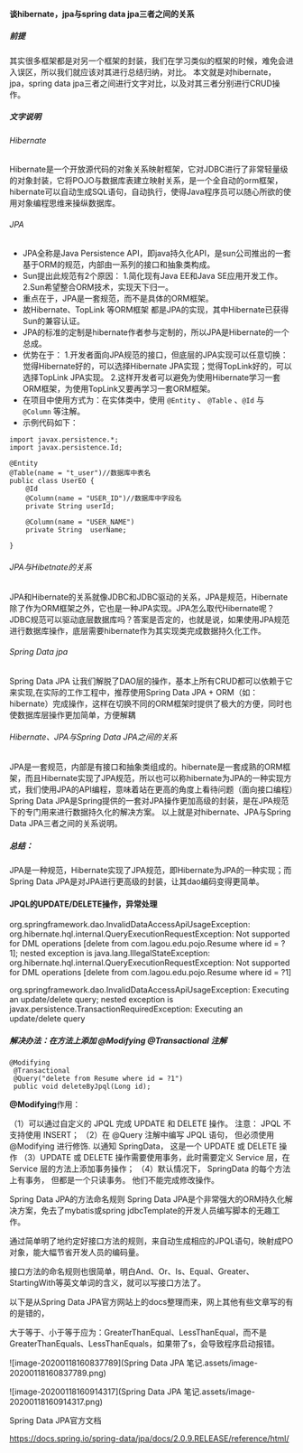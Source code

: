 #### 谈hibernate，jpa与spring data jpa三者之间的关系

##### 前提

其实很多框架都是对另一个框架的封装，我们在学习类似的框架的时候，难免会进入误区，所以我们就应该对其进行总结归纳，对比。
本文就是对hibernate，jpa，spring data jpa三者之间进行文字对比，以及对其三者分别进行CRUD操作。

##### 文字说明

###### Hibernate

Hibernate是一个开放源代码的对象关系映射框架，它对JDBC进行了非常轻量级的对象封装，它将POJO与数据库表建立映射关系，是一个全自动的orm框架，hibernate可以自动生成SQL语句，自动执行，使得Java程序员可以随心所欲的使用对象编程思维来操纵数据库。

###### JPA

- JPA全称是Java Persistence API，即java持久化API，是sun公司推出的一套基于ORM的规范，内部由一系列的接口和抽象类构成。
- Sun提出此规范有2个原因：
  1.简化现有Java EE和Java SE应用开发工作。
  2.Sun希望整合ORM技术，实现天下归一。
- 重点在于，JPA是一套规范，而不是具体的ORM框架。
- 故Hibernate、TopLink 等ORM框架 都是JPA的实现，其中Hibernate已获得Sun的兼容认证。
- JPA的标准的定制是hibernate作者参与定制的，所以JPA是Hibernate的一个总成。
- 优势在于：
  1.开发者面向JPA规范的接口，但底层的JPA实现可以任意切换：觉得Hibernate好的，可以选择Hibernate JPA实现；觉得TopLink好的，可以选择TopLink JPA实现。
  2.这样开发者可以避免为使用Hibernate学习一套ORM框架，为使用TopLink又要再学习一套ORM框架。
- 在项目中使用方式为：在实体类中，使用 `@Entity` 、 `@Table` 、`@Id` 与 `@Column` 等注解。
- 示例代码如下：

```
import javax.persistence.*;
import javax.persistence.Id;

@Entity
@Table(name = "t_user")//数据库中表名
public class UserEO {
    @Id
    @Column(name = "USER_ID")//数据库中字段名
    private String userId;

    @Column(name = "USER_NAME")
    private String  userName;
   
}
```

###### JPA与Hibetnate的关系

JPA和Hibernate的关系就像JDBC和JDBC驱动的关系，JPA是规范，Hibernate除了作为ORM框架之外，它也是一种JPA实现。JPA怎么取代Hibernate呢？JDBC规范可以驱动底层数据库吗？答案是否定的，也就是说，如果使用JPA规范进行数据库操作，底层需要hibernate作为其实现类完成数据持久化工作。

###### Spring Data jpa

Spring Data JPA 让我们解脱了DAO层的操作，基本上所有CRUD都可以依赖于它来实现,在实际的工作工程中，推荐使用Spring Data JPA + ORM（如：hibernate）完成操作，这样在切换不同的ORM框架时提供了极大的方便，同时也使数据库层操作更加简单，方便解耦

###### Hibernate、JPA与Spring Data JPA之间的关系

JPA是一套规范，内部是有接口和抽象类组成的。hibernate是一套成熟的ORM框架，而且Hibernate实现了JPA规范，所以也可以称hibernate为JPA的一种实现方式，我们使用JPA的API编程，意味着站在更高的角度上看待问题（面向接口编程）Spring Data JPA是Spring提供的一套对JPA操作更加高级的封装，是在JPA规范下的专门用来进行数据持久化的解决方案。
以上就是对hibernate、JPA与Spring Data JPA三者之间的关系说明。

##### 总结：

JPA是一种规范，Hibernate实现了JPA规范，即Hibernate为JPA的一种实现；而Spring Data JPA是对JPA进行更高级的封装，让其dao编码变得更简单。



#### JPQL的UPDATE/DELETE操作，异常处理

org.springframework.dao.InvalidDataAccessApiUsageException: org.hibernate.hql.internal.QueryExecutionRequestException: Not supported for DML operations [delete from com.lagou.edu.pojo.Resume where id = ?1]; nested exception is java.lang.IllegalStateException: org.hibernate.hql.internal.QueryExecutionRequestException: Not supported for DML operations [delete from com.lagou.edu.pojo.Resume where id = ?1]

org.springframework.dao.InvalidDataAccessApiUsageException: Executing an update/delete query; nested exception is javax.persistence.TransactionRequiredException: Executing an update/delete query

##### 解决办法：在方法上添加	@Modifying @Transactional 注解

 	@Modifying
     @Transactional
     @Query("delete from Resume where id = ?1")
     public void deleteByJpql(Long id);

**@Modifying**作用：

（1）可以通过自定义的 JPQL 完成 UPDATE 和 DELETE 操作。 注意： JPQL 不支持使用 INSERT； 
（2）在 @Query 注解中编写 JPQL 语句， 但必须使用 @Modifying 进行修饰. 以通知 SpringData， 这是一个 UPDATE 或 DELETE 操作 
（3）UPDATE 或 DELETE 操作需要使用事务，此时需要定义 Service 层，在 Service 层的方法上添加事务操作； 
（4）默认情况下， SpringData 的每个方法上有事务， 但都是一个只读事务。 他们不能完成修改操作。



Spring Data JPA的方法命名规则
Spring Data JPA是个非常强大的ORM持久化解决方案，免去了mybatis或spring jdbcTemplate的开发人员编写脚本的无趣工作。

通过简单明了地约定好接口方法的规则，来自动生成相应的JPQL语句，映射成PO对象，能大幅节省开发人员的编码量。

接口方法的命名规则也很简单，明白And、Or、Is、Equal、Greater、StartingWith等英文单词的含义，就可以写接口方法了。

以下是从Spring Data JPA官方网站上的docs整理而来，网上其他有些文章写的有的是错的，

大于等于、小于等于应为：GreaterThanEqual、LessThanEqual，而不是GreaterThanEquals、LessThanEquals，如果带了s，会导致程序启动报错。

![image-20200118160837789](Spring Data JPA 笔记.assets/image-20200118160837789.png)

![image-20200118160914317](Spring Data JPA 笔记.assets/image-20200118160914317.png)

Spring Data JPA官方文档

https://docs.spring.io/spring-data/jpa/docs/2.0.9.RELEASE/reference/html/
